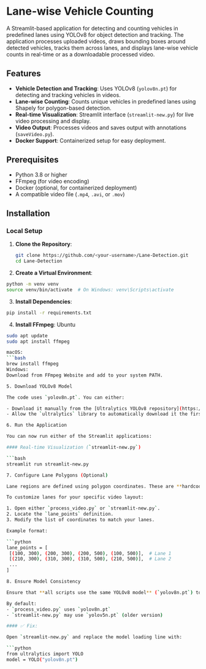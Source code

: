# Lane-wise Vehicle Counting

A Streamlit-based application for detecting and counting vehicles in predefined lanes using YOLOv8 for object detection and tracking. The application processes uploaded videos, draws bounding boxes around detected vehicles, tracks them across lanes, and displays lane-wise vehicle counts in real-time or as a downloadable processed video.

## Features
- **Vehicle Detection and Tracking**: Uses YOLOv8 (`yolov8n.pt`) for detecting and tracking vehicles in videos.
- **Lane-wise Counting**: Counts unique vehicles in predefined lanes using Shapely for polygon-based detection.
- **Real-time Visualization**: Streamlit interface (`streamlit-new.py`) for live video processing and display.
- **Video Output**: Processes videos and saves output with annotations (`saveVideo.py`).
- **Docker Support**: Containerized setup for easy deployment.

## Prerequisites
- Python 3.8 or higher
- FFmpeg (for video encoding)
- Docker (optional, for containerized deployment)
- A compatible video file (`.mp4`, `.avi`, or `.mov`)

## Installation

### Local Setup
1. **Clone the Repository**:
   ```bash
   git clone https://github.com/<your-username>/Lane-Detection.git
   cd Lane-Detection
   ```
 2. **Create a Virtual Environment**:
   ```bash
   python -m venv venv
   source venv/bin/activate  # On Windows: venv\Scripts\activate
   ```
 3. **Install Dependencies**:
   ```bash
   pip install -r requirements.txt
```
 4. **Install FFmpeg**:
   Ubuntu
   ```bash
   sudo apt update
   sudo apt install ffmpeg   

   macOS:
   ```bash
   brew install ffmpeg
   Windows:
   Download from FFmpeg Website and add to your system PATH.

 5. Download YOLOv8 Model

The code uses `yolov8n.pt`. You can either:

- Download it manually from the [Ultralytics YOLOv8 repository](https://github.com/ultralytics/ultralytics), **or**
- Allow the `ultralytics` library to automatically download it the first time you run the application.

6. Run the Application

You can now run either of the Streamlit applications:

#### Real-time Visualization (`streamlit-new.py`)

```bash
streamlit run streamlit-new.py

7. Configure Lane Polygons (Optional)

Lane regions are defined using polygon coordinates. These are **hardcoded** in both `process_video.py` and `streamlit-new.py` under the variable `lane_points`.

To customize lanes for your specific video layout:

1. Open either `process_video.py` or `streamlit-new.py`.
2. Locate the `lane_points` definition.
3. Modify the list of coordinates to match your lanes.

Example format:

```python
lane_points = [
    [(100, 300), (200, 300), (200, 500), (100, 500)],  # Lane 1
    [(210, 300), (310, 300), (310, 500), (210, 500)],  # Lane 2
    ...
]

8. Ensure Model Consistency

Ensure that **all scripts use the same YOLOv8 model** (`yolov8n.pt`) to maintain consistent results across the application.

By default:
- `process_video.py` uses `yolov8n.pt`
- `streamlit-new.py` may use `yolov5n.pt` (older version)

#### ✅ Fix:

Open `streamlit-new.py` and replace the model loading line with:

```python
from ultralytics import YOLO
model = YOLO("yolov8n.pt")


